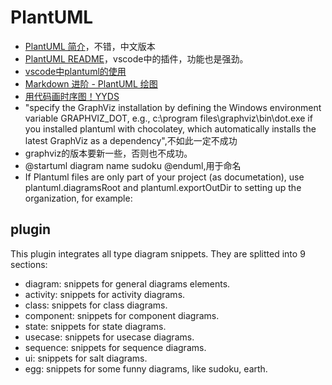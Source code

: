 # PlantUML

* [PlantUML 简介](https://plantuml.com/zh/)，不错，中文版本
* [PlantUML README](https://marketplace.visualstudio.com/items?itemName=jebbs.plantuml)，vscode中的插件，功能也是强劲。
* [vscode中plantuml的使用](https://www.jianshu.com/p/5c7bc062aa2b)
* [Markdown 进阶 - PlantUML 绘图](https://zhuanlan.zhihu.com/p/147331550)
* [用代码画时序图！YYDS](https://mp.weixin.qq.com/s/h8fet0_KZGgOxiB2BvRtDQ)
* "specify the GraphViz installation by defining the Windows environment variable GRAPHVIZ_DOT, e.g., c:\program files\graphviz\bin\dot.exe if you installed plantuml with chocolatey, which automatically installs the latest GraphViz as a dependency",不如此一定不成功
* graphviz的版本要新一些，否则也不成功。
* @startuml diagram name sudoku @enduml,用于命名
* If Plantuml files are only part of your project (as documetation), use plantuml.diagramsRoot and plantuml.exportOutDir to setting up the organization, for example:

## plugin

This plugin integrates all type diagram snippets. They are splitted into 9 sections:

* diagram: snippets for general diagrams elements.
* activity: snippets for activity diagrams.
* class: snippets for class diagrams.
* component: snippets for component diagrams.
* state: snippets for state diagrams.
* usecase: snippets for usecase diagrams.
* sequence: snippets for sequence diagrams.
* ui: snippets for salt diagrams.
* egg: snippets for some funny diagrams, like sudoku, earth.
